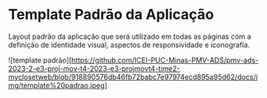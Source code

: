 # Template Padrão da Aplicação



Layout padrão da aplicação que será utilizado em todas as páginas com a definição de identidade visual, aspectos de responsividade e iconografia.


![template padrão][https://github.com/ICEI-PUC-Minas-PMV-ADS/pmv-ads-2023-2-e3-proj-mov-t4-2023-e3-projmovt4-time2-myclosetweb/blob/918890576db46fb72babc7e97974ecd895a95d62/docs/img/template%20padrao.jpeg]
